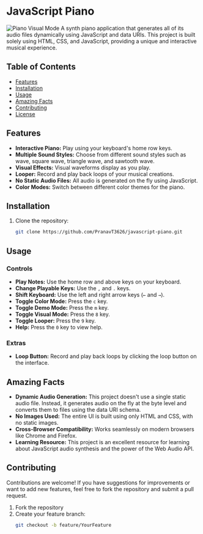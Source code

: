 # JavaScript Piano
![Piano Visual Mode](images/piano-visual-mode.png)
A synth piano application that generates all of its audio files dynamically using JavaScript and data URIs. This project is built solely using HTML, CSS, and JavaScript, providing a unique and interactive musical experience.

## Table of Contents

- [Features](#features)
- [Installation](#installation)
- [Usage](#usage)
- [Amazing Facts](#amazing-facts)
- [Contributing](#contributing)
- [License](#license)

## Features

- **Interactive Piano:** Play using your keyboard's home row keys.
- **Multiple Sound Styles:** Choose from different sound styles such as wave, square wave, triangle wave, and sawtooth wave.
- **Visual Effects:** Visual waveforms display as you play.
- **Looper:** Record and play back loops of your musical creations.
- **No Static Audio Files:** All audio is generated on the fly using JavaScript.
- **Color Modes:** Switch between different color themes for the piano.

## Installation

1. Clone the repository:
   ```bash
   git clone https://github.com/PranavT3626/javascript-piano.git
## Usage

### Controls

- **Play Notes:** Use the home row and above keys on your keyboard.
- **Change Playable Keys:** Use the `,` and `.` keys.
- **Shift Keyboard:** Use the left and right arrow keys (`←` and `→`).
- **Toggle Color Mode:** Press the `c` key.
- **Toggle Demo Mode:** Press the `m` key.
- **Toggle Visual Mode:** Press the `8` key.
- **Toggle Looper:** Press the `9` key.
- **Help:** Press the `0` key to view help.

### Extras

- **Loop Button:** Record and play back loops by clicking the loop button on the interface.

## Amazing Facts

- **Dynamic Audio Generation:** This project doesn't use a single static audio file. Instead, it generates audio on the fly at the byte level and converts them to files using the data URI schema.
- **No Images Used:** The entire UI is built using only HTML and CSS, with no static images.
- **Cross-Browser Compatibility:** Works seamlessly on modern browsers like Chrome and Firefox.
- **Learning Resource:** This project is an excellent resource for learning about JavaScript audio synthesis and the power of the Web Audio API.

## Contributing

Contributions are welcome! If you have suggestions for improvements or want to add new features, feel free to fork the repository and submit a pull request.

1. Fork the repository
2. Create your feature branch:
   ```bash
   git checkout -b feature/YourFeature
